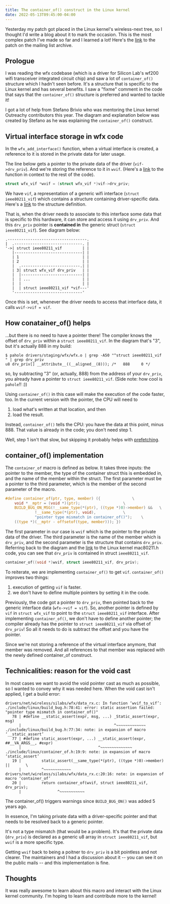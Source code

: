 ```yaml
---
title: The container_of() construct in the Linux kernel
date: 2022-05-13T09:45:00-04:00
---
```

Yesterday my patch got placed in the Linux kernel's wireless-next tree, so I thought I'd write a blog about it to mark the occasion. This is the most complex patch I've made so far and I learned a lot! Here's the [link](https://lore.kernel.org/linux-wireless/20220506170046.GA1297231@jaehee-ThinkPad-X1-Extreme/) to the patch on the mailing list archive.

## Prologue
I was reading the wfx codebase (which is a driver for Silicon Lab's wf200 wifi transceiver integrated circuit chip) and saw a lot of `container_of()` structure which I hadn't seen before. It's a structure that is specific to the Linux kernel and has several benefits. I saw a "fixme" comment in the code that says that the `container_of()` structure is preferred and wanted to tackle it!

I got a lot of help from Stefano Brivio who was mentoring the Linux kernel Outreachy contributors this year. The diagram and explanation below was created by Stefano as he was explaining the `container_of()` construct.

## Virtual interface storage in wfx code
In the `wfx_add_interface()` function, when a virtual interface is created, a reference to it is stored in the private data for later usage.

The line below gets a pointer to the private data of the driver (`vif->drv_priv`). And we're storing the reference to it in `wvif`. (Here's a [link](https://elixir.bootlin.com/linux/latest/source/drivers/staging/wfx/sta.c#L731) to the function in context to the rest of the code).

```c
struct wfx_vif *wvif = (struct wfx_vif *)vif->drv_priv;
```

We have `vif`, a representation of a generic wifi interface (`struct ieee80211_vif`) which contains a structure containing driver-specific data. Here's a [link](https://elixir.bootlin.com/linux/latest/C/ident/ieee80211_vif) to the structure definition.

That is, when the driver needs to associate to this interface some data that is specific to this hardware, it can store and access it using `drv_priv`. And this `drv_priv` pointer is __contained in__ the generic struct (`struct ieee80211_vif`). See diagram below:

```
.-----------------------------------.
|  .------------------------------. |
'->| struct ieee80211_vif         | |
   |------------------------------| |
   | 1                            | |
   | 2                            | |
   |  .--------------------------.| |
   | 3| struct wfx_vif drv_priv   | |
   |  |---------------------------| |
   |  | ...                       | |
   |  |                           | |
   |  | struct ieee80211_vif *vif---'
   '------------------------------'
```

Once this is set, whenever the driver needs to access that interface data, it calls `wvif->vif = vif`.

## How conatainer_of() helps
...but there is no need to have a pointer there! The compiler knows the offset of `drv_priv` within a `struct ieee80211_vif`. In the diagram that's "3", but it's actually 888 in my build:

```
$ pahole drivers/staging/wfx/wfx.o | grep -A50 "^struct ieee80211_vif " | grep drv_priv
u8 drv_priv[] __attribute__((__aligned__(8))); /*   888     0 */
```

so, by subtracting "3" (or, actually, 888) from the address of your `drv_priv`, you already have a pointer to `struct ieee80211_vif`. (Side note: how cool is `pahole`!! :))

Using `container_of()` in this case will make the execution of the code faster, too. In the current version with the pointer, the CPU will need to
1. load what's written at that location, and then
2. load the result.

Instead, `container_of()` tells the CPU: you have the data at this point, minus 888. That value is already in the code; you don't need step 1.

Well, step 1 isn't that slow, but skipping it probably helps with [prefetching](https://en.wikipedia.org/wiki/Cache_prefetching).

## container_of() implementation
The `container_of` macro is defined as below. It takes three inputs: the pointer to the member, the type of the container struct this is embedded in, and the name of the member within the struct. The first parameter must be a pointer to the third parameter, which is the member of the second parameter of the macro.
```c
#define container_of(ptr, type, member) ({				\
    void *__mptr = (void *)(ptr);					\
    BUILD_BUG_ON_MSG(!__same_type(*(ptr), ((type *)0)->member) &&	\
             !__same_type(*(ptr), void),			\
             "pointer type mismatch in container_of()");	\
    ((type *)(__mptr - offsetof(type, member))); })
```

The first parameter in our case is `wvif` which is the pointer to the private data of the driver. The third parameter is the name of the member which is `drv_priv`, and the second parameter is the structure that contains `drv_priv`. Referring back to the diagram and the [link](https://elixir.bootlin.com/linux/latest/source/include/net/mac80211.h#L1723) to the Linux kernel mac80211.h code, you can see that `drv_priv` is contained in struct `ieee80211_vif`.

```c
container_of((void *)wvif, struct ieee80211_vif, drv_priv);
```

To reiterate, we are implementing `container_of()` to get `vif`. `container_of()` improves two things:
1. execution of getting `vif` is faster.
2. we don't have to define multiple pointers by setting it in the code.

Previously, the code got a pointer to `drv_priv`, then pointed back to the generic interface data (`wfx->vif = vif`). So, another pointer is defined by `vif` in `struct wfx_vif` to point to the `struct ieee80211_vif` interface. After implementing `container_of()`, we don't have to define another pointer; the compiler already has the pointer to `struct ieee80211_vif` via offset of `drv_priv`! So all it needs to do is subtract the offset and you have the pointer.

Since we're not storing a reference of the virtual interface anymore, that member was removed. And all references to that member was replaced with the newly defined container_of construct.

## Technicalities: reason for the void cast
In most cases we want to avoid the void pointer cast as much as possible, so I wanted to convey why it was needed here.
When the void cast isn't applied, I get a build error:

```
drivers/net/wireless/silabs/wfx/data_rx.c: In function ‘wvif_to_vif’:
./include/linux/build_bug.h:78:41: error: static assertion failed: "pointer type mismatch in container_of()"
   78 | #define __static_assert(expr, msg, ...) _Static_assert(expr, msg)
      |                                         ^~~~~~~~~~~~~~
./include/linux/build_bug.h:77:34: note: in expansion of macro ‘__static_assert’
   77 | #define static_assert(expr, ...) __static_assert(expr, ##__VA_ARGS__, #expr)
      |                                  ^~~~~~~~~~~~~~~
./include/linux/container_of.h:19:9: note: in expansion of macro ‘static_assert’
   19 |         static_assert(__same_type(*(ptr), ((type *)0)->member) ||       \
      |         ^~~~~~~~~~~~~
drivers/net/wireless/silabs/wfx/data_rx.c:20:16: note: in expansion of macro ‘container_of’
   20 |         return container_of(wvif, struct ieee80211_vif, drv_priv);
      |                ^~~~~~~~~~~~
```

The container_of() triggers warnings since `BUILD_BUG_ON()` was added 5 years ago.  

In essence, I'm taking private data with a driver-specific pointer and that needs to be resolved back to a generic pointer.

It's not a type mismatch (that would be a problem). It's that the private data (`drv_priv`) is declared as a generic u8 array in `struct ieee80211_vif`, but `wvif` is a more specific type.

Getting `wvif` back to being a poitner to `drv_priv` is a bit pointless and not clearer. The maintainers and I had a discussion about it -- you can see it on the public mails -- and this implementation is fine.

## Thoughts
It was really awesome to learn about this macro and interact with the Linux kernel community.
I'm hoping to learn and contribute more to the kernel!

   <!-- Currently, upon virtual interface creation, wfx_add_interface() stores
   a reference to the corresponding struct ieee80211_vif in private data,
   for later usage. This is not needed when using the container_of
   construct. This construct already has all the info it needs to retrieve
   the reference to the corresponding struct from the offset that is
   already available, inherent in container_of(), between its type and
   member inputs (struct ieee80211_vif and drv_priv, respectively).
   Remove vif (which was previously storing the reference to the struct
   ieee80211_vif) from the struct wfx_vif, define a function
   wvif_to_vif(wvif) for container_of(), and replace all wvif->vif with
   the newly defined container_of construct. -->
